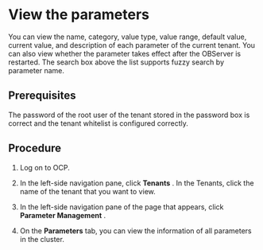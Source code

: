 View the parameters 
========================================

You can view the name, category, value type, value range, default value, current value, and description of each parameter of the current tenant. You can also view whether the parameter takes effect after the OBServer is restarted. The search box above the list supports fuzzy search by parameter name.

Prerequisites 
----------------------------------

The password of the root user of the tenant stored in the password box is correct and the tenant whitelist is configured correctly.

Procedure 
------------------------------

1. Log on to OCP.

   

2. In the left-side navigation pane, click **Tenants** . In the Tenants, click the name of the tenant that you want to view.

   

3. In the left-side navigation pane of the page that appears, click **Parameter Management** .

   

4. On the **Parameters** tab, you can view the information of all parameters in the cluster.

   





